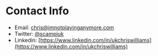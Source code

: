 Contact Info
===

* Email: chris@imnotplayinganymore.com
* Twitter: [@scampiuk](https://twitter.com/scampiuk "Twitter")
* Linkedin: [https://www.linkedin.com/in/ukchriswilliams](https://www.linkedin.com/in/ukchriswilliams)
